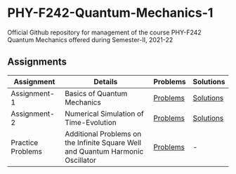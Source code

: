 # PHY-F242-Quantum-Mechanics-1
Official Github repository for management of the course PHY-F242 Quantum Mechanics offered during Semester-II, 2021-22

## Assignments

| Assignment | Details | Problems | Solutions |
|-------------|---------|-----------------|-----------------|
| Assignment-1 | Basics of Quantum Mechanics | [Problems](./qm1-a1.pdf) | [Solutions](./qm1-a1-solutions.pdf) |
| Assignment-2 | Numerical Simulation of Time-Evolution | [Problems](./qm1-a2.pdf) | [Solutions](./qm1-a2-solutions.pdf) |
| Practice Problems | Additional Problems on the Infinite Square Well and Quantum Harmonic Oscillator | [Problems](./qm1-practice-problems.pdf) | - | 
